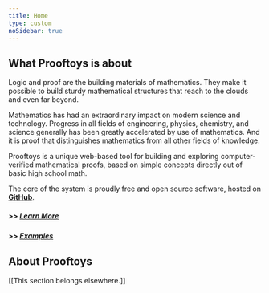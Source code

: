```yaml
---
title: Home
type: custom
noSidebar: true
---
```


<a name=theStory id=theStory></a>
## What Prooftoys is about

Logic and proof are the building materials of
mathematics.  They make it possible to build sturdy mathematical
structures that reach to the clouds and even far beyond.

Mathematics has had an extraordinary impact on modern science and
technology.  Progress in all fields of engineering, physics,
chemistry, and science generally has been greatly accelerated by use
of mathematics.  And it is proof that distinguishes mathematics from
all other fields of knowledge.

Prooftoys is a unique web-based tool for building and exploring
computer-verified mathematical proofs, based on simple concepts
directly out of basic high school math.

The core of the system is proudly free and open source software,
hosted on **<a href="http://github.com/crisperdue/prooftoys"
target=_blank>GitHub</a>**.

##### >> **[Learn More](/introduction/)**

##### >> **[Examples](/basic-examples/)**

<!--
Today there are wonderful tools for practitioners who need answers to
mathematical questions, ranging from handheld calculators to numerical
simulators to computer algebra systems.  Generally speaking, these
tools do not require their users to use proof, though understanding of
mathematical principles can be most helpful to users of these tools,
and proof is a part of the essence of all mathematical principles.

At the same time, mathematical proof is poorly understood by both
students and skilled practitioners of fields that use and even rely on
mathematics.

Prooftoys is an effort to bring deeper and stronger understanding of
mathematical proof to a wider audience, aided by computer
implementation of principles of mathematical proof.

The experience of two or more thousands of years of
mathematical practice has shown that diverse minds from different
backgrounds and different times can agree when a statement has been
mathematically proven according to accepted principles, and when it
has not.
-->

## About Prooftoys

[[This section belongs elsewhere.]]

<script>
  $('#startButton').on('click', function() {
       window.location = 'basic-examples/';
     });
  $('#tellButton').on('click', function() {
	  $('#theStory').each(function() {
		  this.scrollIntoView({behavior: 'smooth', block: 'start'});
		})});
</script>
